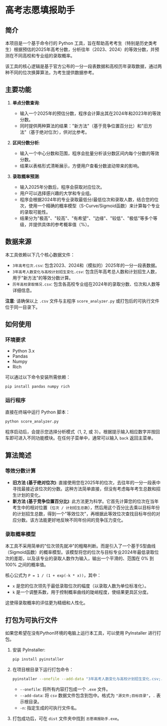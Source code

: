 # 高考志愿填报助手

## 简介

本项目是一个基于命令行的 Python 工具，旨在帮助高考考生（特别是历史类考生）根据预估的2025年高考分数，分析往年（2023、2024）的等效分数，并预测在不同高校和专业组的录取概率。

该工具的核心逻辑是基于官方公布的一分一段表数据和高校历年录取数据，通过两种不同的位次换算算法，为考生提供数据参考。

## 主要功能

1.  **单点分数查询**:
    *   输入一个2025年的预估分数，程序会计算出其在2024年和2023年的等效分数。
    *   同时提供两种算法的结果："新方法"（基于竞争位置百分比）和"旧方法"（基于绝对位次），供对比参考。

2.  **区间分数分析**:
    *   输入一个中心分数和范围，程序会批量分析该分数区间内每个分数的等效分数。
    *   结果以表格形式清晰展示，方便用户查看分数波动带来的影响。

3.  **录取概率预测**:
    *   输入2025年分数后，程序会获取对应位次。
    *   用户可以选择感兴趣的大学和专业组。
    *   程序会根据2024年的专业录取最低分/最低位次和录取人数，结合您的位次，使用一个精确的概率模型（S-Curve/Sigmoid函数）来计算每个专业的录取可能性。
    *   结果分为"极高"、"较高"、"有希望"、"边缘"、"较低"、"极低"等多个等级，并提供具体的参考概率值（%）。

## 数据来源

本工具依赖以下几个核心数据文件：

*   `3年高考位次.csv`: 包含2023、2024和（模拟的）2025年的一分一段表数据。
*   `3年高考人数变化与高校计划招生变化.csv`: 包含历年高考总人数和计划招生人数，用于"新方法"的等效分数计算。
*   `历年高校录取情况.csv`: 包含各高校专业组在2024年的录取分数、位次和人数等详细信息。

**注意**: 请确保以上 `.csv` 文件与主程序 `score_analyzer.py` 或打包后的可执行文件位于同一目录下。

## 如何使用

### 环境要求

*   Python 3.x
*   Pandas
*   Numpy
*   Rich

可以通过以下命令安装所需依赖：

```bash
pip install pandas numpy rich
```

### 运行程序

直接在终端中运行 Python 脚本：

```bash
python score_analyzer.py
```

程序启动后，会提示您选择分析模式（1, 2, 或 3）。根据提示输入相应数字并按回车即可进入不同功能模块。在任何子菜单中，通常可以输入 `back` 返回主菜单。

## 算法简述

### 等效分数计算

*   **旧方法 (基于绝对位次)**: 直接使用您在2025年的位次，去往年的一分一段表中寻找最接近该位次的分数。这种方法简单直接，但没有考虑每年考生总数和招生计划的变化。
*   **新方法 (基于竞争位置百分比)**: 此方法更为科学。它首先计算您的位次在当年考生中的相对位置（`位次 / 计划招生总数`），然后用这个百分比去乘以目标年份的计划招生总数，得到一个"等效位次"，再根据此等效位次查找目标年份的对应分数。该方法能更好地反映不同年份间的竞争压力变化。

### 录取概率模型

本工具不采用简单的"位次领先就冲"的粗略判断。而是引入了一个基于S型曲线（Sigmoid函数）的概率模型。该模型将您的位次与目标专业2024年最低录取位次的差距，以及该专业的录取人数作为输入，输出一个平滑的、范围在 0% 到 100% 之间的概率值。

核心公式为 `P = 1 / (1 + exp(-k * x))`，其中：
*   `x` 是您的位次领先于最低录取位次的幅度（以录取人数为单位标准化）。
*   `k` 是一个调整系数，用于控制概率曲线的陡峭程度，使结果更具区分度。

这使得录取概率的评估更为精细和人性化。

## 打包为可执行文件

如果您希望在没有Python环境的电脑上运行本工具，可以使用 PyInstaller 进行打包。

1.  安装 PyInstaller:
    ```bash
    pip install pyinstaller
    ```
2.  在项目根目录下运行打包命令：
    ```bash
    pyinstaller --onefile --add-data "3年高考人数变化与高校计划招生变化.csv;." --add-data "3年高考位次.csv;." --add-data "历年高校录取情况.csv;." score_analyzer.py -n 志愿填报助手
    ```
    *   `--onefile`: 将所有内容打包成一个 `.exe` 文件。
    *   `--add-data`: 将 `csv` 数据文件包含到包中。格式为 `"源文件;目标目录"`，`.` 表示根目录。
    *   `-n`: 指定生成的可执行文件名。

3.  打包成功后，可在 `dist` 文件夹中找到 `志愿填报助手.exe`。 

